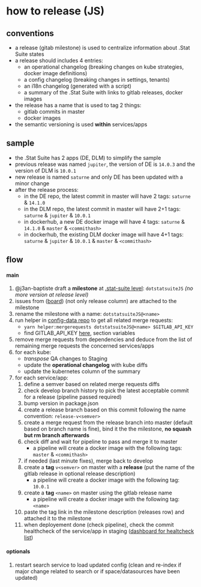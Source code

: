# how to release (JS)

## conventions
- a release (gitab milestone) is used to centralize information about .Stat Suite states
- a release should includes 4 entries:
  - an operational changelog (breaking changes on kube strategies, docker image definitions)
  - a config changelog (breaking changes in settings, tenants)
  - an i18n changelog (generated with a script)
  - a summary of the .Stat Suite with links to gitlab releases, docker images
- the release has a name that is used to tag 2 things:
  - gitlab commits in master
  - docker images
- the semantic versioning is used **within** services/apps

## sample
- the .Stat Suite has 2 apps (DE, DLM) to simplify the sample
- previous release was named `jupiter`, the version of DE is `14.0.3` and the version of DLM is `10.0.1`
- new release is named `saturne` and only DE has been updated with a minor change
- after the release process:
  - in the DE repo, the latest commit in master will have 2 tags: `saturne` & `14.1.0`
  - in the DLM repo, the latest commit in master will have 2+1 tags: `saturne` & `jupiter` & `10.0.1`
  - in dockerhub, a new DE docker image will have 4 tags:  `saturne` & `14.1.0` & `master` & `<commithash>`
  - in dockerhub, the existing DLM docker image will have 4+1 tags:  `saturne` & `jupiter` & `10.0.1` & `master` & `<commithash>`

## flow

#### main
1. @j3an-baptiste draft a **milestone** at [.stat-suite level](https://gitlab.com/groups/sis-cc/.stat-suite/-/milestones): `dotstatsuiteJS` _(no more version at release level)_
1. issues from ([board](https://gitlab.com/groups/sis-cc/-/boards/1200479?label_name[]=JavaScript)) (not only release column) are attached to the milestone
1. rename the milestone with a name: `dotstatsuiteJS@<name>`
1. run helper in [config-data repo](https://gitlab.com/sis-cc/.stat-suite/dotstatsuite-config-data) to get all related merge requests:
    - `yarn helper:mergerequests dotstatsuiteJS@<name> $GITLAB_API_KEY`
    - find GITLAB_API_KEY [here](https://gitlab.com/sis-cc/.stat-suite/dotstatsuite-config-data/-/settings/ci_cd), section variables
1. remove merge requests from dependencies and deduce from the list of remaining merge requests the concerned services/apps
1. for each kube:
    - _transpose_ QA changes to Staging
    - update the **operational changelog** with kube diffs
    - update the kubernetes column of the summary
1. for each service/app:
    1. define a semver based on related merge requests diffs
    1. check develop branch history to pick the latest acceptable commit for a release (pipeline passed required)
    1. bump version in package.json
    1. create a release branch based on this commit following the name convention: `release-v<semver>`
    1. create a merge request from the release branch into master (default based on branch name is fine), bind it the the milestone, **no squash but rm branch afterwards**
    1. check diff and wait for pipeline to pass and merge it to master
        - a pipeline will create a docker image with the following tags: `master` & `<commithash>`
    1. if needed (last minute fixes), merge back to develop
    1. create a **tag** `v<semver>` on master with a **release** (put the name of the gitlab release in optional release description)
        - a pipeline will create a docker image with the following tag: `10.0.1`
    1. create a **tag** `<name>` on master using the gitlab release name
        - a pipeline will create a docker image with the following tag: `<name>`
    1. paste the tag link in the milestone description (releases row) and attached it to the milestone
    1. when deployement done (check pipeline), check the commit healthcheck of the service/app in staging ([dashboard for healtcheck list](https://gitlab.com/sis-cc/dotstatsuite-documentation/-/blob/master/devops-dashboard.md))

#### optionals
1. restart search service to load updated config (clean and re-index if major change related to search or if space/datasources have been updated)
